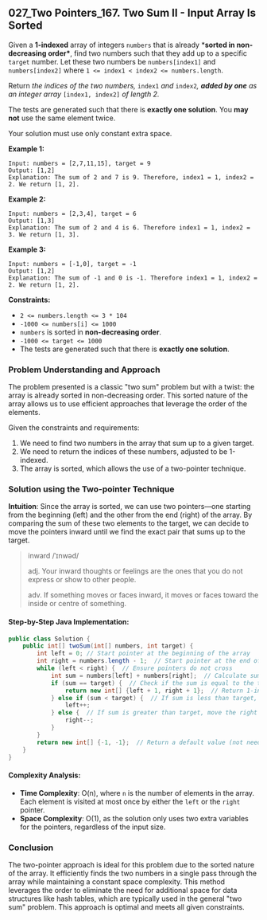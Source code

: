 ## 027_Two Pointers_167. Two Sum II - Input Array Is Sorted

Given a **1-indexed** array of integers `numbers` that is already ***sorted in non-decreasing order\***, find two numbers such that they add up to a specific `target` number. Let these two numbers be `numbers[index1]` and `numbers[index2]` where `1 <= index1 < index2 <= numbers.length`.

Return *the indices of the two numbers,* `index1` *and* `index2`*, **added by one** as an integer array* `[index1, index2]` *of length 2.*

The tests are generated such that there is **exactly one solution**. You **may not** use the same element twice.

Your solution must use only constant extra space. 

**Example 1:**

```
Input: numbers = [2,7,11,15], target = 9
Output: [1,2]
Explanation: The sum of 2 and 7 is 9. Therefore, index1 = 1, index2 = 2. We return [1, 2].
```

**Example 2:**

```
Input: numbers = [2,3,4], target = 6
Output: [1,3]
Explanation: The sum of 2 and 4 is 6. Therefore index1 = 1, index2 = 3. We return [1, 3].
```

**Example 3:**

```
Input: numbers = [-1,0], target = -1
Output: [1,2]
Explanation: The sum of -1 and 0 is -1. Therefore index1 = 1, index2 = 2. We return [1, 2].
```

**Constraints:**

- `2 <= numbers.length <= 3 * 104`
- `-1000 <= numbers[i] <= 1000`
- `numbers` is sorted in **non-decreasing order**.
- `-1000 <= target <= 1000`
- The tests are generated such that there is **exactly one solution**.



### Problem Understanding and Approach

The problem presented is a classic "two sum" problem but with a twist: the array is already sorted in non-decreasing order. This sorted nature of the array allows us to use efficient approaches that leverage the order of the elements.

Given the constraints and requirements:
1. We need to find two numbers in the array that sum up to a given target.
2. We need to return the indices of these numbers, adjusted to be 1-indexed.
3. The array is sorted, which allows the use of a two-pointer technique.

### Solution using the Two-pointer Technique

**Intuition**: Since the array is sorted, we can use two pointers—one starting from the beginning (left) and the other from the end (right) of the array. By comparing the sum of these two elements to the target, we can decide to move the pointers inward until we find the exact pair that sums up to the target.

> inward /ˈɪnwəd/ 
>
> adj. Your inward thoughts or feelings are the ones that you do not express or show to other people.
>
> adv. If something moves or faces inward, it moves or faces toward the inside or centre of something.

#### Step-by-Step Java Implementation:

```java
public class Solution {
    public int[] twoSum(int[] numbers, int target) {
        int left = 0; // Start pointer at the beginning of the array
        int right = numbers.length - 1;  // Start pointer at the end of the array
        while (left < right) {  // Ensure pointers do not cross
            int sum = numbers[left] + numbers[right];  // Calculate sum of two pointed elements
            if (sum == target) {  // Check if the sum is equal to the target
                return new int[] {left + 1, right + 1};  // Return 1-indexed position
            } else if (sum < target) {  // If sum is less than target, move the left pointer to the right
                left++;
            } else {  // If sum is greater than target, move the right pointer to the left
                right--;
            }
        }
        return new int[] {-1, -1};  // Return a default value (not needed as per problem statement)
    }
}
```

#### Complexity Analysis:
- **Time Complexity**: O(n), where `n` is the number of elements in the array. Each element is visited at most once by either the `left` or the `right` pointer.
- **Space Complexity**: O(1), as the solution only uses two extra variables for the pointers, regardless of the input size.

### Conclusion

The two-pointer approach is ideal for this problem due to the sorted nature of the array. It efficiently finds the two numbers in a single pass through the array while maintaining a constant space complexity. This method leverages the order to eliminate the need for additional space for data structures like hash tables, which are typically used in the general "two sum" problem. This approach is optimal and meets all given constraints.